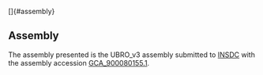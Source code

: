 []{#assembly}

Assembly
--------

The assembly presented is the UBRO\_v3 assembly submitted to
[INSDC](http://www.insdc.org) with the assembly accession
[GCA\_900080155.1](http://www.ebi.ac.uk/ena/data/view/GCA_900080155.1).
